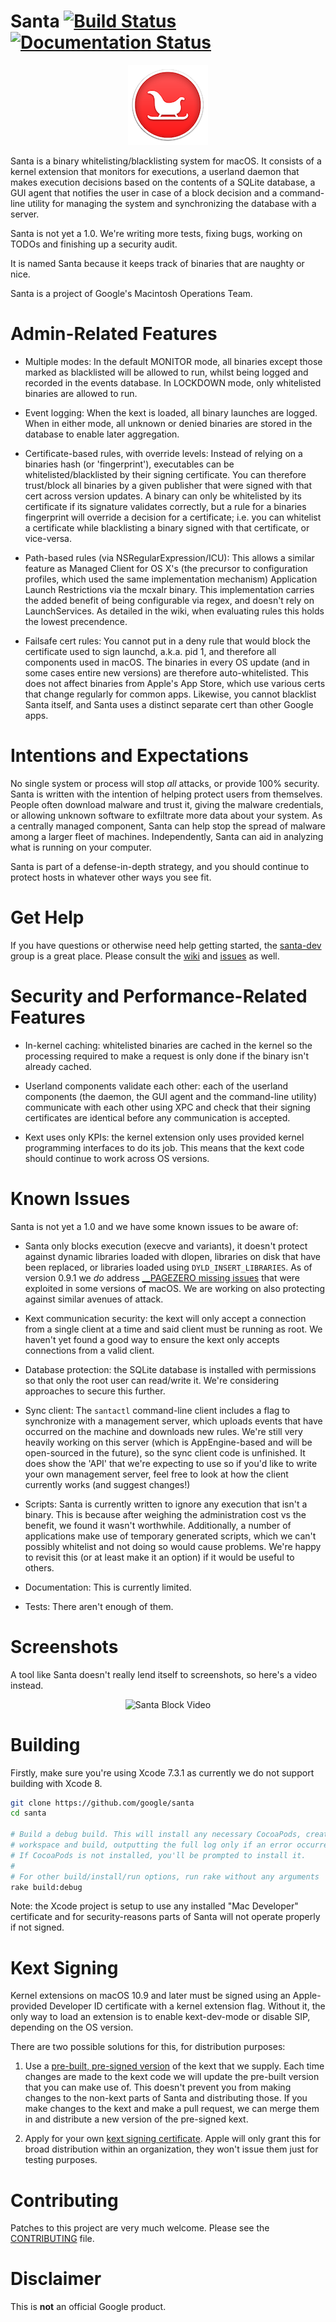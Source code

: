 Santa  [![Build Status](https://travis-ci.org/google/santa.png?branch=master)](https://travis-ci.org/google/santa) [![Documentation Status](https://readthedocs.org/projects/santa/badge/?version=latest)](http://santa.readthedocs.io/en/latest/?badge=latest)
=====

<p align="center">
<a href="#santa--">
<img src="./Source/SantaGUI/Resources/Images.xcassets/AppIcon.appiconset/santa-hat-icon-128.png" alt="Santa Icon" />
</a>
</p>

Santa is a binary whitelisting/blacklisting system for macOS. It consists of
a kernel extension that monitors for executions, a userland daemon that makes
execution decisions based on the contents of a SQLite database, a GUI agent that
notifies the user in case of a block decision and a command-line utility for
managing the system and synchronizing the database with a server.

Santa is not yet a 1.0. We're writing more tests, fixing bugs, working on TODOs
and finishing up a security audit.

It is named Santa because it keeps track of binaries that are naughty or nice.

Santa is a project of Google's Macintosh Operations Team.

Admin-Related Features
========

* Multiple modes: In the default MONITOR mode, all binaries except
those marked as blacklisted will be allowed to run, whilst being logged and recorded in the events database. In LOCKDOWN mode, only whitelisted binaries are
allowed to run.

* Event logging: When the kext is loaded, all binary launches are logged.
When in either mode, all unknown or denied binaries are stored in the database to enable later aggregation.

* Certificate-based rules, with override levels: Instead of relying on a binaries hash (or 'fingerprint'), executables can be whitelisted/blacklisted by their signing
certificate. You can therefore trust/block all binaries by a given publisher that were signed with that cert across version updates. A
binary can only be whitelisted by its certificate if its signature validates
correctly, but a rule for a binaries fingerprint will override a decision for a
certificate; i.e. you can whitelist a certificate while blacklisting a binary
signed with that certificate, or vice-versa.

* Path-based rules (via NSRegularExpression/ICU): This allows a similar feature as Managed Client for OS X's (the precursor to configuration profiles, which used the same implementation mechanism) Application Launch Restrictions via the mcxalr binary. This implementation carries the added benefit of being configurable via regex, and doesn't rely on LaunchServices. As detailed in the wiki, when evaluating rules this holds the lowest precendence.

* Failsafe cert rules: You cannot put in a deny rule that would block the certificate used to sign launchd, a.k.a. pid 1, and therefore all components used in macOS. The binaries in every OS update (and in some cases entire new versions) are therefore auto-whitelisted. This does not affect binaries from Apple's App Store, which use various certs that change regularly for common apps. Likewise, you cannot blacklist Santa itself, and Santa uses a distinct separate cert than other Google apps.

Intentions and Expectations
===========================
No single system or process will stop *all* attacks, or provide 100% security.
Santa is written with the intention of helping protect users from themselves.
People often download malware and trust it, giving the malware credentials, or
allowing unknown software to exfiltrate more data about your system. As a
centrally managed component, Santa can help stop the spread of malware among a
larger fleet of machines. Independently, Santa can aid in analyzing what is
running on your computer.

Santa is part of a defense-in-depth strategy, and you should continue to protect
hosts in whatever other ways you see fit.

Get Help
========

If you have questions or otherwise need help getting started, the
[santa-dev](https://groups.google.com/forum/#!forum/santa-dev) group is a
great place. Please consult the [wiki](https://github.com/google/santa/wiki) and [issues](https://github.com/google/santa/issues) as well.

Security and Performance-Related Features
============
* In-kernel caching: whitelisted binaries are cached in the kernel so the
processing required to make a request is only done if the binary
isn't already cached.

* Userland components validate each other: each of the userland components (the
daemon, the GUI agent and the command-line utility) communicate with each other
using XPC and check that their signing certificates are identical before any
communication is accepted.

* Kext uses only KPIs: the kernel extension only uses provided kernel
programming interfaces to do its job. This means that the kext code should
continue to work across OS versions.

Known Issues
============
Santa is not yet a 1.0 and we have some known issues to be aware of:

* Santa only blocks execution (execve and variants), it doesn't protect against
dynamic libraries loaded with dlopen, libraries on disk that have been replaced, or
libraries loaded using `DYLD_INSERT_LIBRARIES`. As of version 0.9.1 we *do* address [__PAGEZERO missing issues](b87482e) that were exploited in some versions of macOS. We are working on also protecting against similar avenues of attack.

* Kext communication security: the kext will only accept a connection from a
single client at a time and said client must be running as root. We haven't yet
found a good way to ensure the kext only accepts connections from a valid client.

* Database protection: the SQLite database is installed with permissions so that
only the root user can read/write it. We're considering approaches to secure
this further.

* Sync client: The `santactl` command-line client includes a flag to synchronize with a management server, which uploads events that have occurred on the
machine and downloads new rules. We're still very heavily working on this
server (which is AppEngine-based and will be open-sourced in the future), so the
sync client code is unfinished. It does show the 'API' that we're expecting to
use so if you'd like to write your own management server, feel free to look at
how the client currently works (and suggest changes!)

* Scripts: Santa is currently written to ignore any execution that isn't a
binary. This is because after weighing the administration cost vs the benefit,
we found it wasn't worthwhile. Additionally, a number of applications make use
of temporary generated scripts, which we can't possibly whitelist and not doing
so would cause problems. We're happy to revisit this (or at least make it an
option) if it would be useful to others.

* Documentation: This is currently limited.

* Tests: There aren't enough of them.

Screenshots
===========

A tool like Santa doesn't really lend itself to screenshots, so here's a video instead.

<p align="center">
<img src="https://zippy.gfycat.com/MadFatalAmphiuma.gif" alt="Santa Block Video" />
</p>

Building
========
Firstly, make sure you're using Xcode 7.3.1 as currently we do not support
building with Xcode 8.

```sh
git clone https://github.com/google/santa
cd santa

# Build a debug build. This will install any necessary CocoaPods, create the
# workspace and build, outputting the full log only if an error occurred.
# If CocoaPods is not installed, you'll be prompted to install it.
#
# For other build/install/run options, run rake without any arguments
rake build:debug
```

Note: the Xcode project is setup to use any installed "Mac Developer" certificate
and for security-reasons parts of Santa will not operate properly if not signed.

Kext Signing
============
Kernel extensions on macOS 10.9 and later must be signed using an Apple-provided
Developer ID certificate with a kernel extension flag. Without it, the only way
to load an extension is to enable kext-dev-mode or disable SIP, depending on the
OS version.

There are two possible solutions for this, for distribution purposes:

1) Use a [pre-built, pre-signed version](https://github.com/google/santa/releases)
of the kext that we supply. Each time changes are made to the kext code we will
update the pre-built version that you can make use of. This doesn't prevent you
from making changes to the non-kext parts of Santa and distributing those.
If you make changes to the kext and make a pull request, we can merge them in
and distribute a new version of the pre-signed kext.

2) Apply for your own [kext signing certificate](https://developer.apple.com/contact/kext/).
Apple will only grant this for broad distribution within an organization, they
won't issue them just for testing purposes.

Contributing
============
Patches to this project are very much welcome. Please see the [CONTRIBUTING](https://github.com/google/santa/blob/master/CONTRIBUTING.md)
file.

Disclaimer
==========
This is **not** an official Google product.
